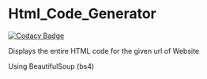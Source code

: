 # Html_Code_Generator

[![Codacy Badge](https://api.codacy.com/project/badge/Grade/8d3646e6b8684b50b43318a007866b30)](https://www.codacy.com/app/vshantam/BeautifulSoup-Html_Code_Generator?utm_source=github.com&amp;utm_medium=referral&amp;utm_content=vshantam/BeautifulSoup-Html_Code_Generator&amp;utm_campaign=Badge_Grade)


Displays the entire HTML code for the given url of  Website 

Using BeautifulSoup (bs4)

